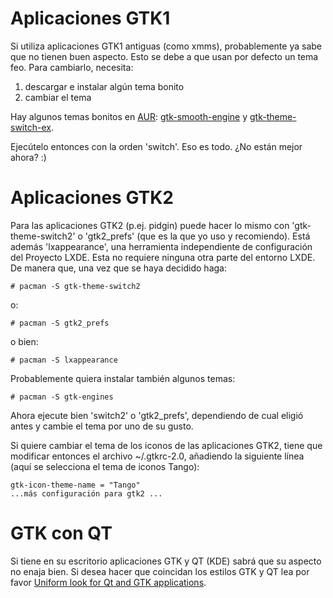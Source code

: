 # Aplicaciones GTK1

Si utiliza aplicaciones GTK1 antiguas (como xmms), probablemente ya sabe que no tienen buen aspecto. Esto se debe a que usan por defecto un tema feo. Para cambiarlo, necesita:

1.  descargar e instalar algún tema bonito
2.  cambiar el tema

Hay algunos temas bonitos en [AUR](/index.php/Arch_User_Repository_(Espa%C3%B1ol) "Arch User Repository (Español)"): [gtk-smooth-engine](https://aur.archlinux.org/packages/gtk-smooth-engine/) y [gtk-theme-switch-ex](https://aur.archlinux.org/packages/gtk-theme-switch-ex/).

Ejecútelo entonces con la orden 'switch'. Eso es todo. ¿No están mejor ahora? :)

# Aplicaciones GTK2

Para las aplicaciones GTK2 (p.ej. pidgin) puede hacer lo mismo con 'gtk-theme-switch2' o 'gtk2_prefs' (que es la que yo uso y recomiendo). Está además 'lxappearance', una herramienta independiente de configuración del Proyecto LXDE. Esta no requiere ninguna otra parte del entorno LXDE. De manera que, una vez que se haya decidido haga:

```
# pacman -S gtk-theme-switch2

```

o:

```
# pacman -S gtk2_prefs

```

o bien:

```
# pacman -S lxappearance

```

Probablemente quiera instalar también algunos temas:

```
# pacman -S gtk-engines

```

Ahora ejecute bien 'switch2' o 'gtk2_prefs', dependiendo de cual eligió antes y cambie el tema por uno de su gusto.

Si quiere cambiar el tema de los iconos de las aplicaciones GTK2, tiene que modificar entonces el archivo ~/.gtkrc-2.0, añadiendo la siguiente línea (aquí se selecciona el tema de iconos Tango):

```
gtk-icon-theme-name = "Tango"
...más configuración para gtk2 ...

```

# GTK con QT

Si tiene en su escritorio aplicaciones GTK y QT (KDE) sabrá que su aspecto no enaja bien. Si desea hacer que coincidan los estilos GTK y QT lea por favor [Uniform look for Qt and GTK applications](/index.php/Uniform_look_for_Qt_and_GTK_applications "Uniform look for Qt and GTK applications").